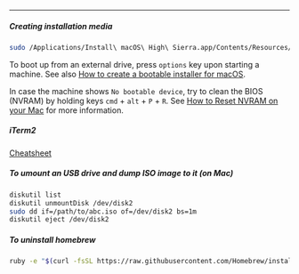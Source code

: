 
____

##### Creating installation media

```sh
sudo /Applications/Install\ macOS\ High\ Sierra.app/Contents/Resources/createinstallmedia --volume /Volumes/Name --applicationpath /Applications/Install\ macOS\ High\ Sierra.app
```

To boot up from an external drive, press `options` key upon starting a machine. See also [How to create a bootable installer for macOS](https://support.apple.com/en-hk/HT201372).

In case the machine shows `No bootable device`, try to clean the BIOS (NVRAM) by holding keys `cmd` + `alt` + `P` + `R`. See [How to Reset NVRAM on your Mac](https://support.apple.com/en-hk/HT204063) for more information.

##### iTerm2

[Cheatsheet](https://gist.github.com/helger/3070258)

##### To umount an USB drive and dump ISO image to it (on Mac)

```sh
diskutil list
diskutil unmountDisk /dev/disk2
sudo dd if=/path/to/abc.iso of=/dev/disk2 bs=1m
diskutil eject /dev/disk2
```

##### To uninstall homebrew

```sh
ruby -e "$(curl -fsSL https://raw.githubusercontent.com/Homebrew/install/master/uninstall)"
```

